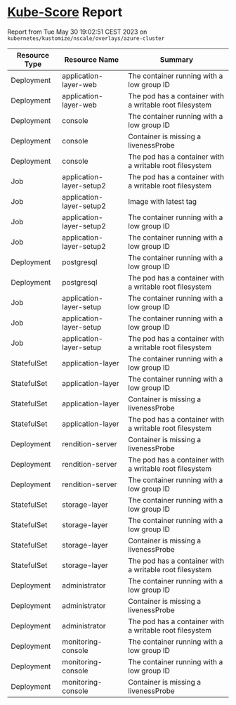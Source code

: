 # [Kube-Score](https://kube-score.com/) Report

Report from Tue May 30 19:02:51 CEST 2023 on `kubernetes/kustomize/nscale/overlays/azure-cluster`

| Resource Type | Resource Name | Summary |
| - | - | - |
| Deployment | application-layer-web | The container running with a low group ID |
| Deployment | application-layer-web | The pod has a container with a writable root filesystem |
| Deployment | console | The container running with a low group ID |
| Deployment | console | Container is missing a livenessProbe |
| Deployment | console | The pod has a container with a writable root filesystem |
| Job | application-layer-setup2 | The pod has a container with a writable root filesystem |
| Job | application-layer-setup2 | Image with latest tag |
| Job | application-layer-setup2 | The container running with a low group ID |
| Job | application-layer-setup2 | The container running with a low group ID |
| Deployment | postgresql | The container running with a low group ID |
| Deployment | postgresql | The pod has a container with a writable root filesystem |
| Job | application-layer-setup | The container running with a low group ID |
| Job | application-layer-setup | The container running with a low group ID |
| Job | application-layer-setup | The pod has a container with a writable root filesystem |
| StatefulSet | application-layer | The container running with a low group ID |
| StatefulSet | application-layer | The container running with a low group ID |
| StatefulSet | application-layer | Container is missing a livenessProbe |
| StatefulSet | application-layer | The pod has a container with a writable root filesystem |
| Deployment | rendition-server | Container is missing a livenessProbe |
| Deployment | rendition-server | The pod has a container with a writable root filesystem |
| Deployment | rendition-server | The container running with a low group ID |
| StatefulSet | storage-layer | The container running with a low group ID |
| StatefulSet | storage-layer | The container running with a low group ID |
| StatefulSet | storage-layer | Container is missing a livenessProbe |
| StatefulSet | storage-layer | The pod has a container with a writable root filesystem |
| Deployment | administrator | The container running with a low group ID |
| Deployment | administrator | Container is missing a livenessProbe |
| Deployment | administrator | The pod has a container with a writable root filesystem |
| Deployment | monitoring-console | The container running with a low group ID |
| Deployment | monitoring-console | The container running with a low group ID |
| Deployment | monitoring-console | Container is missing a livenessProbe |
